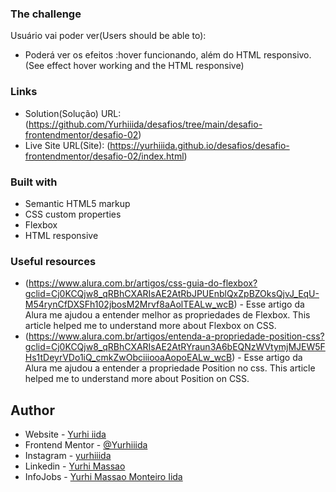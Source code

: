 ### The challenge

Usuário vai poder ver(Users should be able to):

- Poderá ver os efeitos :hover funcionando, além do HTML responsivo. (See effect  hover working and the HTML responsive)

### Links

- Solution(Solução) URL: (https://github.com/Yurhiiida/desafios/tree/main/desafio-frontendmentor/desafio-02)
- Live Site URL(Site): (https://yurhiiida.github.io/desafios/desafio-frontendmentor/desafio-02/index.html)

### Built with

- Semantic HTML5 markup
- CSS custom properties
- Flexbox
- HTML responsive

### Useful resources

- (https://www.alura.com.br/artigos/css-guia-do-flexbox?gclid=Cj0KCQjw8_qRBhCXARIsAE2AtRbJPUEnblQxZpBZOksQjvJ_EqU-M54rynCfDXSFh102jbosM2Mrvf8aAolTEALw_wcB) - Esse artigo da Alura me ajudou a entender melhor as propriedades de Flexbox.
This article helped me to understand more about Flexbox on CSS.
- (https://www.alura.com.br/artigos/entenda-a-propriedade-position-css?gclid=Cj0KCQjw8_qRBhCXARIsAE2AtRYraun3A6bEQNzWVtymjMJEW5FHs1tDeyrVDo1iQ_cmkZwObciiiooaAopoEALw_wcB) - Esse artigo da Alura me ajudou a entender a propriedade Position no css.
This article helped me to understand more about Position on CSS.

## Author

- Website - [Yurhi iida](https://github.com/Yurhiiida?tab=repositories)
- Frontend Mentor - [@Yurhiiida](https://www.frontendmentor.io/profile/Yurhiiida)
- Instagram - [yurhiiida](https://www.instagram.com/yurhiiida/)
- Linkedin - [Yurhi Massao](https://www.linkedin.com/in/yurhi-massao-54a863231/)
- InfoJobs - [Yurhi Massao Monteiro Iida](https://www.infojobs.com.br/candidate/cv/detail2.aspx)